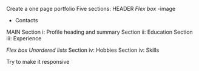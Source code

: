 Create a one page portfolio
Five sections:
HEADER
_Flex box_
-image

- Contacts

MAIN
Section i: Profile heading and summary
Section ii: Education
Section iii: Experience

_Flex box_
_Unordered lists_
Section iv: Hobbies
Section iv: Skills

Try to make it responsive
